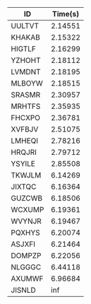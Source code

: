 |ID|Time(s)|
|-|-|
|UULTVT|2.14551|
|KHAKAB|2.15322|
|HIGTLF|2.16299|
|YZHOHT|2.18112|
|LVMDNT|2.18195|
|MLBOYW|2.18515|
|SRASMR|2.30957|
|MRHTFS|2.35935|
|FHCXPO|2.36781|
|XVFBJV|2.51075|
|LMHEQI|2.78216|
|HRQJRI|2.79712|
|YSYILE|2.85508|
|TKWJLM|6.14269|
|JIXTQC|6.16364|
|GUZCWB|6.18506|
|WCXUMP|6.19361|
|WVYNJR|6.19467|
|PQXHYS|6.20074|
|ASJXFI|6.21464|
|DOMPZP|6.22056|
|NLGGGC|6.44118|
|AXUMWF|6.96684|
|JISNLD|inf|
